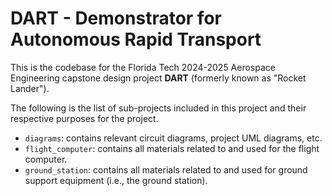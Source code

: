 # DART - Demonstrator for Autonomous Rapid Transport

This is the codebase for the Florida Tech 2024-2025 Aerospace Engineering capstone design project **DART** (formerly known as "Rocket Lander").

The following is the list of sub-projects included in this project and their respective purposes for the project.

- `diagrams`: contains relevant circuit diagrams, project UML diagrams, etc.
- `flight_computer`: contains all materials related to and used for the flight computer.
- `ground_station`: contains all materials related to and used for ground support equipment (i.e., the ground station).